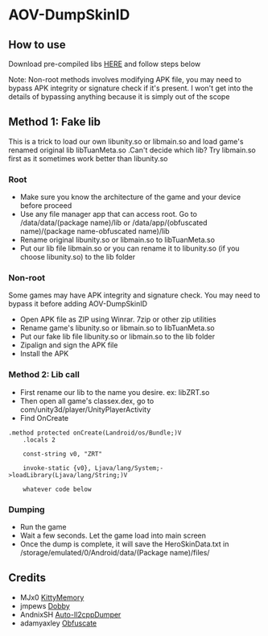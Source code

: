 # AOV-DumpSkinID

## How to use

Download pre-compiled libs [HERE](https://github.com/leletuananh222/AOV-DumpSkinID/releases) and follow steps below

Note: Non-root methods involves modifying APK file, you may need to bypass APK integrity or signature check if it's present. I won't get into the details of bypassing anything because it is simply out of the scope

## Method 1: Fake lib

This is a trick to load our own libunity.so or libmain.so and load game's renamed original lib libTuanMeta.so .Can't decide which lib? Try libmain.so first as it sometimes work better than libunity.so

### Root

- Make sure you know the architecture of the game and your device before proceed
- Use any file manager app that can access root. Go to /data/data/(package name)/lib or /data/app/(obfuscated name)/(package name-obfuscated name)/lib
- Rename original libunity.so or libmain.so to libTuanMeta.so
- Put our lib file libmain.so or you can rename it to libunity.so (if you choose libunity.so) to the lib folder

### Non-root

Some games may have APK integrity and signature check. You may need to bypass it before adding AOV-DumpSkinID

- Open APK file as ZIP using Winrar. 7zip or other zip utilities
- Rename game's libunity.so or libmain.so to libTuanMeta.so
- Put our fake lib file libunity.so or libmain.so to the lib folder
- Zipalign and sign the APK file
- Install the APK

### Method 2: Lib call

- First rename our lib to the name you desire. ex: libZRT.so
- Then open all game's classex.dex, go to com/unity3d/player/UnityPlayerActivity
- Find OnCreate

```smali
.method protected onCreate(Landroid/os/Bundle;)V
    .locals 2

    const-string v0, "ZRT"
 
    invoke-static {v0}, Ljava/lang/System;->loadLibrary(Ljava/lang/String;)V

    whatever code below
```

### Dumping

- Run the game
- Wait a few seconds. Let the game load into main screen
- Once the dump is complete, it will save the HeroSkinData.txt in /storage/emulated/0/Android/data/(Package name)/files/

## Credits

- MJx0 [KittyMemory](https://github.com/Perfare/Zygisk-Il2CppDumper)
- jmpews [Dobby](https://github.com/jmpews/Dobby)
- AndnixSH [Auto-Il2cppDumper](https://github.com/AndnixSH/Auto-Il2cppDumper/tree/master)
- adamyaxley [Obfuscate](https://github.com/adamyaxley/Obfuscate)
